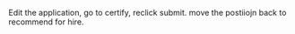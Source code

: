 

Edit the application, go to certify, reclick submit.
move the postiiojn back to recommend for hire.
